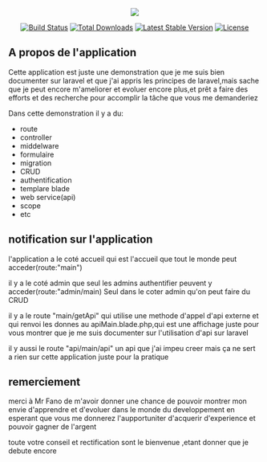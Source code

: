 <p align="center"><img src="https://laravel.com/assets/img/components/logo-laravel.svg"></p>

<p align="center">
<a href="https://travis-ci.org/laravel/framework"><img src="https://travis-ci.org/laravel/framework.svg" alt="Build Status"></a>
<a href="https://packagist.org/packages/laravel/framework"><img src="https://poser.pugx.org/laravel/framework/d/total.svg" alt="Total Downloads"></a>
<a href="https://packagist.org/packages/laravel/framework"><img src="https://poser.pugx.org/laravel/framework/v/stable.svg" alt="Latest Stable Version"></a>
<a href="https://packagist.org/packages/laravel/framework"><img src="https://poser.pugx.org/laravel/framework/license.svg" alt="License"></a>
</p>

## A propos de l'application

Cette application est juste une demonstration que je me suis bien documenter sur laravel et que j'ai appris  les principes de laravel,mais sache  que je peut encore m'ameliorer et evoluer encore plus,et prêt a faire des efforts et des recherche pour accomplir la tâche que vous me demanderiez 

Dans cette demonstration il y a du:
-  route
-  controller
-  middelware
-  formulaire
-  migration
-  CRUD
-  authentification
-  templare blade
-  web service(api)
-  scope
-  etc

## notification sur l'application

l'application a le coté accueil qui est l'accueil que tout le monde peut acceder(route:"main")

il y a le coté admin que seul les admins authentifier peuvent y acceder(route:"admin/main)
Seul dans le coter admin qu'on peut faire du CRUD

il y a le route "main/getApi" qui utilise une methode d'appel d'api externe et qui renvoi les donnes au apiMain.blade.php,qui est une affichage juste pour vous montrer que je me suis documenter sur l'utilisation d'api sur laravel

il y aussi le route "api/main/api" un api que j'ai impeu creer mais ça ne sert a rien sur cette application juste pour la pratique

## remerciement

merci à Mr Fano de m'avoir donner une chance de pouvoir montrer mon envie d'apprendre et d'evoluer dans le monde du developpement en esperant que vous me donnerez l'aupportuniter d'acquerir d'experience et pouvoir gagner de l'argent

toute votre conseil et rectification sont le bienvenue ,etant donner que je debute encore


